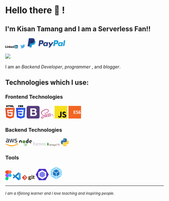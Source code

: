 # Hello there 👋 !

## I'm Kisan Tamang and I am a Serverless Fan!!

<div>
<a href="https://www.linkedin.com/in/kisantamang" target="_blank"><img src='./images/linkedin.svg' alt='LinkedIn' width="8%"></a>&nbsp;
<a href="https://twitter.com/kisanpakhreen" target="_blank"><img src='./images/twitter.svg' alt='Twitter' width="3%" title='@Asabeneh'></a>&nbsp;
<a href="https://paypal.me/KhajindraG?locale.x=en_GB"><img height="32" src="./images/PayPal.svg" alt="PayPal"/></a>&nbsp;

![](https://komarev.com/ghpvc/?username=kisancodes&color=green)

</div>

I am an _Backend Developer_, _programmer_ , and _blogger_.

## Technologies which I use:

### Frontend Technologies

<div>
  <img src ="./images/html-5.svg" alt="HTML5 logo" width="6%" title='HTML5'/>
  <img src ="./images/css-3.svg" alt="CSS3 logo" width="6%" title='CSS3'/>
  <img src ="./images/bootstrap.svg" alt="Bootstrap logo" width="8%" title='Bootstrap'/>
  <img src ="./images/sass.svg" alt="Sass logo" width="8%" title='Sass'/>
  <img src ="./images/javascript.svg" alt="JavaScript logo" width="8%" title='JavaScript'/>
  <img src ="./images/es6.svg" alt="ES6 logo" width="8%" title='ES6'/>
<div>

### Backend Technologies

<div>
    <img src="./images/aws.svg" alt="AWS Logo" width="8%" title="AWS">
  <img src ="./images/nodejs.svg" alt="Node logo" width="8%" title='Nodejs'/>
  <img src ="./images/express.svg" alt="express logo" width="8%" title='Express'/>
  <img src ="./images/mongodb.svg" alt="Mongo logo" width="8%" title='MongoDB'/>
  <img src ="./images/python.svg" alt="Python logo" width="5%" title='Python'/>
</div>

### Tools

<div>
  <img src ="./images/figma.svg" alt="Figma logo" width="4%" title='Figma'/>
  <img src ="./images/visual-studio-code.svg" alt="VS Code logo" width="5%" title='Visual Studio Code'/>
  <img src ="./images/git.svg" alt="Git logo" width="8%" title='Git'/>
  <img src ="./images/eslint.svg" alt="ESLint logo" width="8%" title='ESLint'/>
  <img src ="./images/webpack.svg" alt="Webpack logo" width="8%" title='Webpack'/>
</div>

<!-- ## Tech Stacks

- MEEN Stack
- MERN Stack
- JAM Stack
- MRF Stack -->

---

<small> _I am a lifelong learner and I love teaching and inspiring people_. </small>
